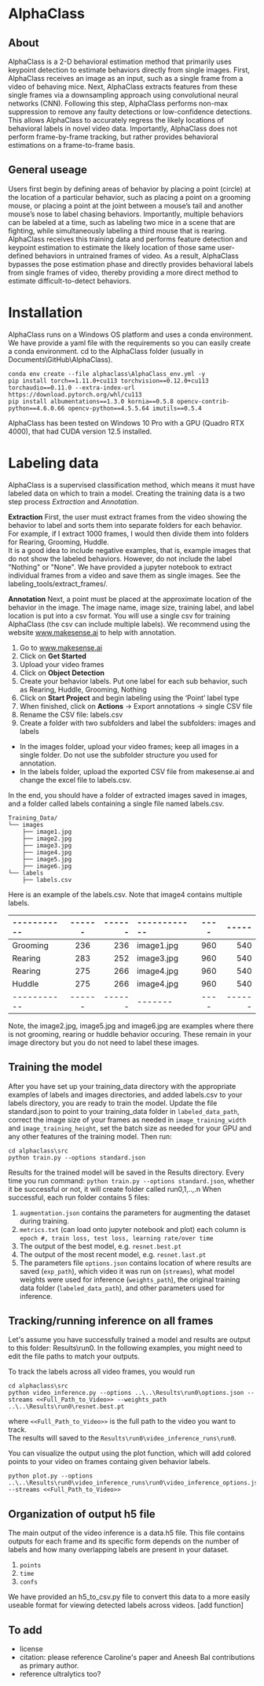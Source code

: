 # AlphaClass
## About
AlphaClass is a 2-D behavioral estimation method that primarily uses keypoint detection to estimate behaviors directly from single images.
First, AlphaClass receives an image as an input, such as a single frame from a video of behaving mice. 
Next, AlphaClass extracts features from these single frames via a downsampling approach using convolutional neural networks (CNN). 
Following this step, AlphaClass performs non-max suppression to remove any faulty detections or low-confidence detections. 
This allows AlphaClass to accurately regress the likely locations of behavioral labels in novel video data. 
Importantly, AlphaClass does not perform frame-by-frame tracking, but rather provides behavioral estimations on a frame-to-frame basis.

## General useage
Users first begin by defining areas of behavior by placing a point (circle) at the location of a particular behavior, such as placing a point on a grooming mouse, or placing a point at the joint between a mouse’s tail and another mouse’s nose to label chasing behaviors. Importantly, multiple behaviors can be labeled at a time, such as labeling two mice in a scene that are fighting, while simultaneously labeling a third mouse that is rearing. AlphaClass receives this training data and performs feature detection and keypoint estimation to estimate the likely location of those same user-defined behaviors in untrained frames of video. As a result, AlphaClass bypasses the pose estimation phase and directly provides behavioral labels from single frames of video, thereby providing a more direct method to estimate difficult-to-detect behaviors.


# Installation
AlphaClass runs on a Windows OS platform and uses a conda environment.
We have provide a yaml file with the requirements so you can easily create a conda environment.
cd to the AlphaClass folder (usually in Documents\GitHub\AlphaClass).
```
conda env create --file alphaclass\AlphaClass_env.yml -y
pip install torch==1.11.0+cu113 torchvision==0.12.0+cu113 torchaudio==0.11.0 --extra-index-url https://download.pytorch.org/whl/cu113
pip install albumentations==1.3.0 kornia==0.5.8 opencv-contrib-python==4.6.0.66 opencv-python==4.5.5.64 imutils==0.5.4
```

AlphaClass has been tested on Windows 10 Pro with a GPU (Quadro RTX 4000), that had CUDA version 12.5 installed.


# Labeling data
AlphaClass is a supervised classification method, which means it must have labeled data on which to train a model.  Creating the training data is a two step process *Extraction* and *Annotation*. 

**Extraction** First, the user must extract frames from the video showing the behavior to label and sorts them into separate folders for each behavior.  
For example, if I extract 1000 frames, I would then divide them into folders for Rearing, Grooming, Huddle.  
It is a good idea to include negative examples, that is, example images that do not show the labeled behaviors.  However, do not include the label "Nothing" or "None". 
We have provided a jupyter notebook to extract individual frames from a video and save them as single images.  See the labeling_tools/extract_frames/.  

**Annotation** Next, a point must be placed at the approximate location of the behavior in the image.  The image name, image size, training label, and label location is put into a csv format.  You will use a single csv for training AlphaClass (the csv can include multiple labels).  We recommend using the website www.makesense.ai to help with annotation. 
1.	Go to www.makesense.ai
2.	Click on **Get Started**
3.	Upload your video frames
4.	Click on **Object Detection**
5.	Create your behavior labels.  Put one label for each sub behavior, such as Rearing, Huddle, Grooming, Nothing
6.	Click on **Start Project** and begin labeling using the ‘Point’ label type
7.	When finished, click on **Actions** → Export annotations → single CSV file
8.	Rename the CSV file: labels.csv
9.	Create a folder with two subfolders and label the subfolders: images and labels 
  -	In the images folder, upload your video frames; keep all images in a single folder.  Do not use the subfolder structure you used for annotation.
  -	In the labels folder, upload the exported CSV file from makesense.ai and change the excel file to labels.csv.

In the end, you should have a folder of extracted images saved in images, and a folder called labels containing a single file named labels.csv.
```
Training_Data/
└── images
    ├── image1.jpg
    ├── image2.jpg
    ├── image3.jpg
    ├── image4.jpg
    ├── image5.jpg
    ├── image6.jpg
└── labels
    ├── labels.csv
```

Here is an example of the labels.csv.  Note that image4 contains multiple labels. 

|-----------|------|------|------------|----|-----|
| :--- |     :----: | ---: | :--- | :----: | ---: |
| Grooming  | 	236|	236 | image1.jpg |960|  540  |
| Rearing|	283|	252|	image3.jpg|	960|	540|
| Rearing|	275|	266|	image4.jpg|	960|	540|
| Huddle|	275|	266|	image4.jpg|	960|	540|
|-----------|------|------|-------|----|------|

Note, the image2.jpg, image5.jpg and image6.jpg are examples where there is not grooming, rearing or huddle behavior occuring.  These remain in your image directory but you do not need to label these images.

## Training the model
After you have set up your training_data directory with the appropriate examples of labels and images directories, and added labels.csv to your labels directory, you are ready to train the model.  Update the file standard.json to point to your training_data folder in `labeled_data_path`, correct the image size of your frames as needed in `image_training_width` and `image_training_height`, set the batch size as needed for your GPU and any other features of the training model.  Then run:
```
cd alphaclass\src
python train.py --options standard.json
```
Results for the trained model will be saved in the Results directory.	Every time you run command: `python train.py --options standard.json`, whether it be successful or not, it will create folder called run0,1,..,.n When successful, each run folder contains 5 files:
1.	`augmentation.json` contains the parameters for augmenting the dataset during training.
2.	`metrics.txt` (can load onto jupyter notebook and plot) 
	each column is `epoch #, train loss, test loss, learning rate/over time`
3.	The output of the best model, e.g. `resnet.best.pt`
4.	The output of the most recent model, e.g. `resnet.last.pt`
5.	The parameters file `options.json` contains location of where results are saved (`exp_path`), which video it was run on (`streams`), what model weights were used for inference (`weights_path`), the original training data folder (`labeled_data_path`), and other parameters used for inference.


## Tracking/running inference on all frames
Let's assume you have successfully trained a model and results are output to this folder: Results\run0.  In the following examples, you might need to edit the file paths to match your outputs.

To track the labels across all video frames, you would run
```
cd alphaclass\src
python video_inference.py --options ..\..\Results\run0\options.json --streams <<Full_Path_to_Video>> --weights_path ..\..\Results\run0\resnet.best.pt
```
where `<<Full_Path_to_Video>>` is the full path to the video you want to track.  
The results will saved to the `Results\run0\video_inference_runs\run0`.  

You can visualize the output using the plot function, which will add colored points to your video on frames containg given behavior labels.
```
python plot.py --options ..\..\Results\run0\video_inference_runs\run0\video_inference_options.json --streams <<Full_Path_to_Video>>
```

## Organization of output h5 file
The main output of the video inference is a data.h5 file.  This file contains outputs for each frame and its specific form depends on the number of labels and how many overlapping labels are present in your dataset.  
1. `points`
2. `time`
3. `confs`

We have provided an h5_to_csv.py file to convert this data to a more easily useable format for viewing detected labels across videos.  [add function]


## To add
- license
- citation: please reference Caroline's paper and Aneesh Bal contributions as primary author.
- reference ultralytics too?






